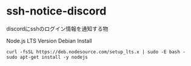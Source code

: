# ssh-notice-discord
discordにsshのログイン情報を通知する物

Node.js LTS Version Debian Install
```
curl -fsSL https://deb.nodesource.com/setup_lts.x | sudo -E bash -
sudo apt-get install -y nodejs
```